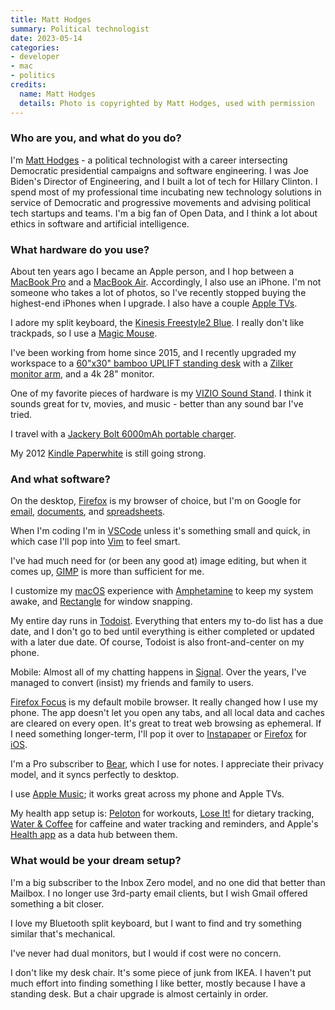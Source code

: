 ```yaml
---
title: Matt Hodges
summary: Political technologist
date: 2023-05-14
categories:
- developer
- mac
- politics
credits:
  name: Matt Hodges
  details: Photo is copyrighted by Matt Hodges, used with permission
---
```


### Who are you, and what do you do?

I'm [Matt Hodges](https://matthodges.com/ "Matt's website.") - a political technologist with a career intersecting Democratic presidential campaigns and software engineering. I was Joe Biden's Director of Engineering, and I built a lot of tech for Hillary Clinton. I spend most of my professional time incubating new technology solutions in service of Democratic and progressive movements and advising political tech startups and teams. I'm a big fan of Open Data, and I think a lot about ethics in software and artificial intelligence.

### What hardware do you use?

About ten years ago I became an Apple person, and I hop between a [MacBook Pro][macbook-pro] and a [MacBook Air][macbook-air]. Accordingly, I also use an iPhone. I'm not someone who takes a lot of photos, so I've recently stopped buying the highest-end iPhones when I upgrade. I also have a couple [Apple TVs][apple-tv].

I adore my split keyboard, the [Kinesis Freestyle2 Blue][freestyle2-mac]. I really don't like trackpads, so I use a [Magic Mouse][magic-mouse].

I've been working from home since 2015, and I recently upgraded my workspace to a [60"x30" bamboo UPLIFT standing desk][uplift] with a [Zilker monitor arm][zilker-single], and a 4k 28" monitor.

One of my favorite pieces of hardware is my [VIZIO Sound Stand][ss2521-c6]. I think it sounds great for tv, movies, and music - better than any sound bar I've tried.

I travel with a [Jackery Bolt 6000mAh portable charger][bolt-6000].

My 2012 [Kindle Paperwhite][kindle-paperwhite] is still going strong.

### And what software?

On the desktop, [Firefox][] is my browser of choice, but I'm on Google for [email][gmail], [documents][google-docs], and [spreadsheets][google-sheets].

When I'm coding I'm in [VSCode][visual-studio-code] unless it's something small and quick, in which case I'll pop into [Vim][] to feel smart.

I've had much need for (or been any good at) image editing, but when it comes up, [GIMP][] is more than sufficient for me.

I customize my [macOS][] experience with [Amphetamine][] to keep my system awake, and [Rectangle][] for window snapping.

My entire day runs in [Todoist][]. Everything that enters my to-do list has a due date, and I don't go to bed until everything is either completed or updated with a later due date. Of course, Todoist is also front-and-center on my phone.

Mobile:
Almost all of my chatting happens in [Signal][signal-ios]. Over the years, I've managed to convert (insist) my friends and family to users.

[Firefox Focus][firefox-focus-ios] is my default mobile browser. It really changed how I use my phone. The app doesn't let you open any tabs, and all local data and caches are cleared on every open. It's great to treat web browsing as ephemeral. If I need something longer-term, I'll pop it over to [Instapaper][] or [Firefox][firefox-ios] for [iOS][].

I'm a Pro subscriber to [Bear][], which I use for notes. I appreciate their privacy model, and it syncs perfectly to desktop.

I use [Apple Music][apple-music]; it works great across my phone and Apple TVs.

My health app setup is: [Peloton][peleton-ios] for workouts, [Lose It!][lose-it-ios] for dietary tracking, [Water & Coffee][water-and-coffee-ios] for caffeine and water tracking and reminders, and Apple's [Health app][health-ios] as a data hub between them.

### What would be your dream setup?

I'm a big subscriber to the Inbox Zero model, and no one did that better than Mailbox. I no longer use 3rd-party email clients, but I wish Gmail offered something a bit closer.

I love my Bluetooth split keyboard, but I want to find and try something similar that's mechanical.

I've never had dual monitors, but I would if cost were no concern.

I don't like my desk chair. It's some piece of junk from IKEA. I haven't put much effort into finding something I like better, mostly because I have a standing desk. But a chair upgrade is almost certainly in order.

[amphetamine]: https://apps.apple.com/us/app/amphetamine/id937984704 "A Mac tool to keep your computer awake."
[apple-music]: https://www.apple.com/apple-music/ "A music streaming service."
[apple-tv]: https://en.wikipedia.org/wiki/Apple_TV "A device for viewing media on a TV."
[bear]: https://bear.app/ "A note taking application for macOS."
[bolt-6000]: https://www.jackery.com/pages/portable-chargers "A portable charger."
[firefox-focus-ios]: https://en.wikipedia.org/wiki/Firefox_Focus "A privacy-focused web browser."
[firefox-ios]: https://www.mozilla.org/en-US/firefox/browsers/mobile/ios/ "A web browser app."
[firefox]: https://www.mozilla.org/en-US/firefox/new/ "A cross-platform open-source web browser."
[freestyle2-mac]: https://kinesis-ergo.com/shop/freestyle2-mac/ "An ergonomic keyboard."
[gimp]: https://www.gimp.org/ "An open-source image editor."
[gmail]: https://en.wikipedia.org/wiki/Gmail "Web-based email."
[google-docs]: https://en.wikipedia.org/wiki/Google_Docs "A web-based office suite."
[google-sheets]: https://www.google.com/sheets/about/ "Online spreadsheet software."
[health-ios]: https://www.apple.com/ios/health/ "An app built into iOS for tracking your health."
[instapaper]: http://web.archive.org/web/20221226091924/https://www.instapaper.com/ "A web tool for saving pages to read later."
[ios]: https://www.apple.com/ios/ "A mobile operating system."
[kindle-paperwhite]: http://web.archive.org/web/20230502144520/https://www.amazon.com/Kindle-Paperwhite-Touch-light/dp/B007OZNZG0 "An e-book reader with a book-like screen."
[lose-it-ios]: https://apps.apple.com/us/app/lose-it-calorie-counter/id297368629 "A calorie tracking app."
[macbook-air]: https://www.apple.com/macbook-air/ "A very thin laptop."
[macbook-pro]: https://www.apple.com/macbook-pro/ "A laptop."
[macos]: https://en.wikipedia.org/wiki/MacOS "An operating system for Mac hardware."
[magic-mouse]: https://en.wikipedia.org/wiki/Magic_Mouse "A multi-touch mouse."
[peleton-ios]: https://www.onepeloton.com/app "A fitness app."
[rectangle]: https://rectangleapp.com/ "A macOS application for resizing your windows via the keyboard."
[signal-ios]: https://github.com/signalapp/Signal-iOS "A private chat app."
[ss2521-c6]: https://support.vizio.com/s/article/SS2521-C6-Model-Information?language=en_US "A stand with a subwoofer built in."
[todoist]: https://todoist.com/ "A to-do service."
[uplift]: https://www.upliftdesk.com/ "A standing desk."
[vim]: https://www.vim.org/ "A command-line text editor."
[visual-studio-code]: https://code.visualstudio.com/ "A development IDE."
[water-and-coffee-ios]: https://apps.apple.com/us/app/water-coffee/id1475423483 "An app for tracking your hydration."
[zilker-single]: https://www.upliftdesk.com/zilker-single-monitor-arm-by-uplift-desk/ "An arm for a single monitor."
